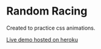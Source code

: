 # Random Racing

Created to practice css animations.

[Live demo hosted on heroku](https://random-racing.herokuapp.com/)
